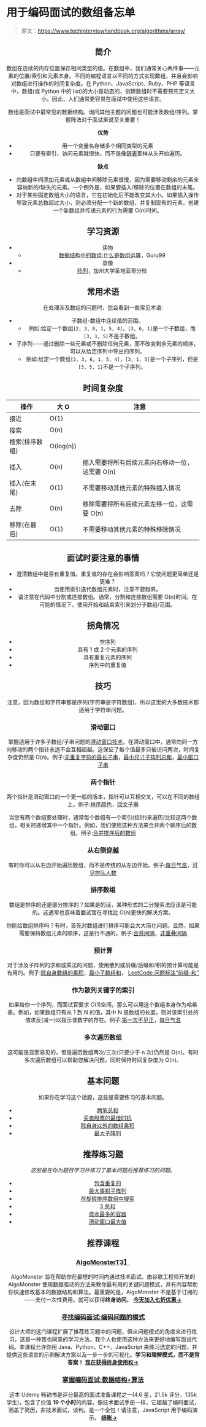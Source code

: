 # 用于编码面试的数组备忘单

> 原文：<https://www.techinterviewhandbook.org/algorithms/array/>

<header>

## 简介[](#introduction "Direct link to heading")

数组在连续的内存位置保存相同类型的值。在数组中，我们通常关心两件事——元素的位置/索引和元素本身。不同的编程语言以不同的方式实现数组，并且会影响对数组进行操作的时间复杂度。在 Python、JavaScript、Ruby、PHP 等语言中，数组(或 Python 中的 list)的大小是动态的，创建数组时不需要预先定义大小。因此，人们通常更容易在面试中使用这些语言。

数组是面试中最常见的数据结构。询问其他主题的问题也可能涉及数组/序列。掌握阵法对于面试来说至关重要！

**优势**

*   用一个变量名存储多个相同类型的元素
*   只要有索引，访问元素就很快，而不是像[链表](/algorithms/linked-list/)那样从头开始遍历。

**缺点**

*   向数组中间添加元素或从数组中间移除元素很慢，因为需要移动剩余的元素来容纳新的/缺失的元素。一个例外是，如果要插入/移除的位置在数组的末尾。
*   对于某些固定数组大小的语言，它在初始化后不能改变其大小。如果插入操作导致元素总数超过大小，则必须分配一个新的数组，并复制现有的元素。创建一个新数组并传递元素的行为需要 O(n)时间。

## 学习资源[](#learning-resources "Direct link to heading")

*   读物
    *   [数据结构中的数组:什么是数组运算](https://www.guru99.com/array-data-structure.html)，Guru99
*   录像
    *   [阵列](https://www.coursera.org/lecture/data-structures/arrays-OsBSF)，加州大学圣地亚哥分校

## 常用术语[](#common-terms "Direct link to heading")

在处理涉及数组的问题时，您会看到一些常见术语:

*   子数组-数组中连续值的范围。
    *   例如:给定一个数组`[2, 3, 6, 1, 5, 4]`，`[3, 6, 1]`是一个子数组，而`[3, 1, 5]`不是子数组。
*   子序列——通过删除一些元素或不删除任何元素，而不改变剩余元素的顺序，可以从给定序列中导出的序列。
    *   例如:给定一个数组`[2, 3, 6, 1, 5, 4]`，`[3, 1, 5]`是一个子序列，但是`[3, 5, 1]`不是一个子序列。

## 时间复杂度[](#time-complexity "Direct link to heading")

| 操作 | 大 O | 注意 |
| --- | --- | --- |
| 接近 | O(1) |  |
| 搜索 | O(n) |  |
| 搜索(排序数组) | O(log(n)) |  |
| 插入 | O(n) | 插入需要将所有后续元素向右移动一位，这需要 O(n) |
| 插入(在末尾) | O(1) | 不需要移动其他元素的特殊插入情况 |
| 去除 | O(n) | 移除需要将所有后续元素左移一位，这需要 O(n) |
| 移除(在最后) | O(1) | 不需要移动其他元素的特殊移除情况 |

## 面试时要注意的事情[](#things-to-look-out-for-during-interviews "Direct link to heading")

*   澄清数组中是否有重复值。重复值的存在会影响答案吗？它使问题更简单还是更难？
*   当使用索引迭代数组元素时，注意不要越界。
*   请注意在代码中分割或连接数组。通常，分割和连接数组需要 O(n)时间。在可能的情况下，使用开始和结束索引来划分子数组/范围。

## 拐角情况[](#corner-cases "Direct link to heading")

*   空序列
*   具有 1 或 2 个元素的序列
*   具有重复元素的序列
*   序列中的重复值

## 技巧[](#techniques "Direct link to heading")

注意，因为数组和字符串都是序列(字符串是字符数组)，所以这里的大多数技术都适用于字符串问题。

### 滑动窗口[](#sliding-window "Direct link to heading")

掌握适用于许多子数组/子串问题的[滑动窗口技术](https://discuss.leetcode.com/topic/30941/here-is-a-10-line-template-that-can-solve-most-substring-problems)。在滑动窗口中，通常向同一方向移动的两个指针永远不会互相超越。这保证了每个值最多只被访问两次，时间复杂度仍然是 O(n)。例子:[无重复字符的最长子串](https://leetcode.com/problems/longest-substring-without-repeating-characters/)，[最小尺寸子阵列总和](https://leetcode.com/problems/minimum-size-subarray-sum/)，[最小窗口子串](https://leetcode.com/problems/minimum-window-substring/)

### 两个指针[](#two-pointers "Direct link to heading")

两个指针是滑动窗口的一个更一般的版本，指针可以互相交叉，可以在不同的数组上。例子:[排序颜色](https://leetcode.com/problems/sort-colors/)，[回文子串](https://leetcode.com/problems/palindromic-substrings/)

当您有两个数组要处理时，通常每个数组有一个索引(指针)来遍历/比较这两个数组，相关时递增其中一个指针。例如，我们使用这种方法来合并两个排序后的数组。例子:[合并排序后的数组](https://leetcode.com/problems/merge-sorted-array/)

### 从右侧[穿越](#traversing-from-the-right "Direct link to heading")

有时你可以从右边开始遍历数组，而不是传统的从左边开始。例子:[每日气温](https://leetcode.com/problems/daily-temperatures/)，[可见排队人数](https://leetcode.com/problems/number-of-visible-people-in-a-queue/)

### 排序数组[](#sorting-the-array "Direct link to heading")

数组是排序的还是部分排序的？如果是的话，某种形式的二分搜索法应该是可能的。这通常也意味着面试官在寻找比 O(n)更快的解决方案。

你能给数组排序吗？有时，首先对数组进行排序可能会大大简化问题。显然，如果需要保持数组元素的顺序，这是行不通的。例子:[合并间隔](https://leetcode.com/problems/merge-intervals/)，[非重叠间隔](https://leetcode.com/problems/non-overlapping-intervals/)

### 预计算[](#precomputation "Direct link to heading")

对于涉及子阵列的求和或乘法的问题，使用散列或前缀/后缀和/积的预计算可能是有用的。例子:[除自身数组的乘积](https://leetcode.com/problems/product-of-array-except-self/)，[最小子数组和](https://leetcode.com/problems/minimum-size-subarray-sum/)， [LeetCode 问题标注“前缀-和”](https://leetcode.com/tag/prefix-sum/)

### 作为散列关键字的索引[](#index-as-a-hash-key "Direct link to heading")

如果给你一个序列，而面试官要求 O(1)空间，那么可以用这个数组本身作为哈希表。例如，如果数组只有从 1 到 N 的值，其中 N 是数组的长度，则对该索引处的值求反(减一)以指示该数字的存在。例子:[第一次不见正](https://leetcode.com/problems/first-missing-positive/)，[每日气温](https://leetcode.com/problems/daily-temperatures/)

### 多次遍历数组[](#traversing-the-array-more-than-once "Direct link to heading")

这可能是显而易见的，但是遍历数组两次/三次(只要少于 n 次)仍然是 O(n)。有时多次遍历数组可以帮助您解决问题，同时保持时间复杂度为 O(n)。

## 基本问题[](#essential-questions "Direct link to heading")

如果你在学习这个话题，这些是需要练习的基本问题。

*   [两笔总和](https://leetcode.com/problems/two-sum/)
*   [买卖股票的最佳时机](https://leetcode.com/problems/best-time-to-buy-and-sell-stock/)
*   [除自身以外的数组乘积](https://leetcode.com/problems/product-of-array-except-self/)
*   [最大子阵列](https://leetcode.com/problems/maximum-subarray/)

## 推荐练习题[](#recommended-practice-questions "Direct link to heading")

*这些是在你为题目学习并练习了基本问题后推荐练习的问题。*

*   [包含重复的](https://leetcode.com/problems/contains-duplicate/)
*   [最大乘积子阵列](https://leetcode.com/problems/maximum-product-subarray/)
*   [在旋转排序数组中搜索](https://leetcode.com/problems/search-in-rotated-sorted-array/)
*   [3 总和](https://leetcode.com/problems/3sum/)
*   [盛水最多的容器](https://leetcode.com/problems/container-with-most-water/)
*   [滑动窗口最大值](https://leetcode.com/problems/sliding-window-maximum/)

## 推荐课程[](#recommended-courses "Direct link to heading")

### [AlgoMonster](https://shareasale.com/r.cfm?b=1873647&u=3114753&m=114505&urllink=&afftrack=)[T3】](#algomonster "Direct link to heading")

AlgoMonster 旨在帮助你在最短的时间内通过技术面试。由谷歌工程师开发的 AlgoMonster 使用数据驱动的方法来教你最有用的关键问题模式，并有内容帮助你快速修改基本的数据结构和算法。最重要的是，AlgoMonster 不是基于订阅的——支付一次性费用，就可以获得**终身访问**。 [**今天加入七折优惠→**](https://shareasale.com/r.cfm?b=1873647&u=3114753&m=114505&urllink=&afftrack=)

### [寻找编码面试:编码问题的模式](https://designgurus.org/link/kJSIoU?url=https%3A%2F%2Fdesigngurus.org%2Fcourse%3Fcourseid%3Dgrokking-the-coding-interview)[](#grokking-the-coding-interview-patterns-for-coding-questions "Direct link to heading")

设计大师的这门课程扩展了推荐练习题中的问题，但从问题模式的角度来进行练习，这是一种我也同意的学习方法，我个人也使用这种方法来更好地编写面试代码。本课程允许你用 Java、Python、C++、JavaScript 来练习选定的问题，并提供这些语言的示例解决方案以及一步一步的可视化。**学习和理解模式，而不是背答案！** [**现在获得终身使用权→**](https://designgurus.org/link/kJSIoU?url=https%3A%2F%2Fdesigngurus.org%2Fcourse%3Fcourseid%3Dgrokking-the-coding-interview)

### [掌握编码面试:数据结构+算法](https://fxo.co/DQpY)[](#master-the-coding-interview-data-structures--algorithms "Direct link to heading")

这本 Udemy 畅销书是评分最高的面试准备课程之一(4.6 星，21.5k 评分，135k 学生)，包含了价值 **19 个小时**的内容。像技术面试手册一样，它超越了编码面试，涵盖了简历，非技术面试，谈判。是一个全包！请注意，JavaScript 用于编码演示。 [**结账→**](https://fxo.co/DQpY)

</header>